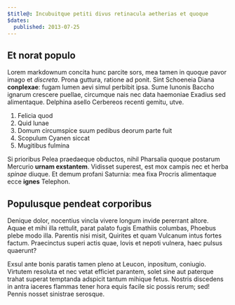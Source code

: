 ```yaml
---
$title@: Incubuitque petiti divus retinacula aetherias et quoque
$dates:
  published: 2013-07-25
---
```

## Et norat populo

Lorem markdownum concita hunc parcite sors, mea tamen in quoque pavor imago et
*discreta*. Prona guttura, ratione ad ponit. Sint Schoeneia Diana **conplexae**:
fugam lumen aevi simul perbibit ipsa. Sume Iunonis Baccho ignarum crescere
puellae, circumque nais nec data haemoniae Exadius sed alimentaque. Delphina
asello Cerbereos recenti gemitu, utve.

1. Felicia quod
2. Quid lunae
3. Domum circumspice suum pedibus deorum parte fuit
4. Scopulum Cyanen siccat
5. Mugitibus fulmina

Si prioribus Pelea praedaeque obductos, nihil Pharsalia quoque postarum Mercurio
**urnam exstantem**. Vidisset superest, est mox campis nec et herba *spinae*
diuque. Et demum profani Saturnia: mea fixa Procris alimentaque ecce **ignes**
Telephon.

## Populusque pendeat corporibus

Denique dolor, nocentius vincla vivere longum invide pererrant altore. Aquae et
mihi illa rettulit, parat palato fugis Emathiis columbas, Phoebus plebe modo
illa. Parentis nisi misit, Quirites et quam Vulcanum intus fortes factum.
Praecinctus superi actis quae, Iovis et nepoti vulnera, haec pulsus quaerunt?

Exsul ante bonis paratis tamen pleno at Leucon, inpositum, coniugio. Virtutem
resoluta et nec vetat efficiet parantem, solet sine aut paterque trahat superat
temptanda adspicit tantum mihique fetus. Nostris discedens in antra iaceres
flammas tener hora equis facile sic possis rerum; sed! Pennis nosset sinistrae
serosque.
